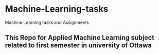 # Machine-Learning-tasks
Machine Learning tasks and Assignments
## This Repo for Applied Machine Learning subject related to first semester in university of Ottawa

